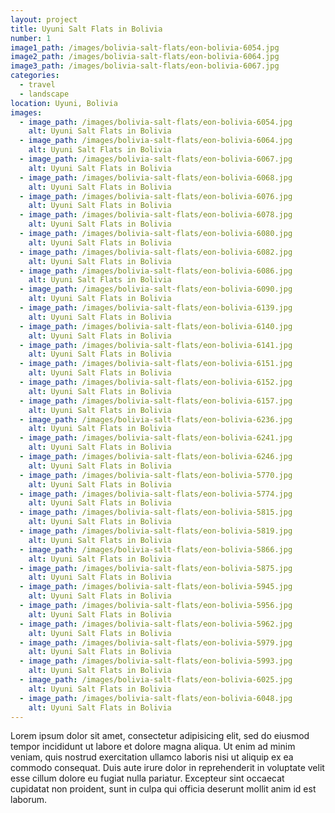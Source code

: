 ```yaml
---
layout: project
title: Uyuni Salt Flats in Bolivia
number: 1
image1_path: /images/bolivia-salt-flats/eon-bolivia-6054.jpg
image2_path: /images/bolivia-salt-flats/eon-bolivia-6064.jpg
image3_path: /images/bolivia-salt-flats/eon-bolivia-6067.jpg
categories:
  - travel
  - landscape
location: Uyuni, Bolivia
images:
  - image_path: /images/bolivia-salt-flats/eon-bolivia-6054.jpg
    alt: Uyuni Salt Flats in Bolivia
  - image_path: /images/bolivia-salt-flats/eon-bolivia-6064.jpg
    alt: Uyuni Salt Flats in Bolivia
  - image_path: /images/bolivia-salt-flats/eon-bolivia-6067.jpg
    alt: Uyuni Salt Flats in Bolivia
  - image_path: /images/bolivia-salt-flats/eon-bolivia-6068.jpg
    alt: Uyuni Salt Flats in Bolivia
  - image_path: /images/bolivia-salt-flats/eon-bolivia-6076.jpg
    alt: Uyuni Salt Flats in Bolivia
  - image_path: /images/bolivia-salt-flats/eon-bolivia-6078.jpg
    alt: Uyuni Salt Flats in Bolivia
  - image_path: /images/bolivia-salt-flats/eon-bolivia-6080.jpg
    alt: Uyuni Salt Flats in Bolivia
  - image_path: /images/bolivia-salt-flats/eon-bolivia-6082.jpg
    alt: Uyuni Salt Flats in Bolivia
  - image_path: /images/bolivia-salt-flats/eon-bolivia-6086.jpg
    alt: Uyuni Salt Flats in Bolivia
  - image_path: /images/bolivia-salt-flats/eon-bolivia-6090.jpg
    alt: Uyuni Salt Flats in Bolivia
  - image_path: /images/bolivia-salt-flats/eon-bolivia-6139.jpg
    alt: Uyuni Salt Flats in Bolivia
  - image_path: /images/bolivia-salt-flats/eon-bolivia-6140.jpg
    alt: Uyuni Salt Flats in Bolivia
  - image_path: /images/bolivia-salt-flats/eon-bolivia-6141.jpg
    alt: Uyuni Salt Flats in Bolivia
  - image_path: /images/bolivia-salt-flats/eon-bolivia-6151.jpg
    alt: Uyuni Salt Flats in Bolivia
  - image_path: /images/bolivia-salt-flats/eon-bolivia-6152.jpg
    alt: Uyuni Salt Flats in Bolivia
  - image_path: /images/bolivia-salt-flats/eon-bolivia-6157.jpg
    alt: Uyuni Salt Flats in Bolivia
  - image_path: /images/bolivia-salt-flats/eon-bolivia-6236.jpg
    alt: Uyuni Salt Flats in Bolivia
  - image_path: /images/bolivia-salt-flats/eon-bolivia-6241.jpg
    alt: Uyuni Salt Flats in Bolivia
  - image_path: /images/bolivia-salt-flats/eon-bolivia-6246.jpg
    alt: Uyuni Salt Flats in Bolivia
  - image_path: /images/bolivia-salt-flats/eon-bolivia-5770.jpg
    alt: Uyuni Salt Flats in Bolivia
  - image_path: /images/bolivia-salt-flats/eon-bolivia-5774.jpg
    alt: Uyuni Salt Flats in Bolivia
  - image_path: /images/bolivia-salt-flats/eon-bolivia-5815.jpg
    alt: Uyuni Salt Flats in Bolivia
  - image_path: /images/bolivia-salt-flats/eon-bolivia-5819.jpg
    alt: Uyuni Salt Flats in Bolivia
  - image_path: /images/bolivia-salt-flats/eon-bolivia-5866.jpg
    alt: Uyuni Salt Flats in Bolivia
  - image_path: /images/bolivia-salt-flats/eon-bolivia-5875.jpg
    alt: Uyuni Salt Flats in Bolivia
  - image_path: /images/bolivia-salt-flats/eon-bolivia-5945.jpg
    alt: Uyuni Salt Flats in Bolivia
  - image_path: /images/bolivia-salt-flats/eon-bolivia-5956.jpg
    alt: Uyuni Salt Flats in Bolivia
  - image_path: /images/bolivia-salt-flats/eon-bolivia-5962.jpg
    alt: Uyuni Salt Flats in Bolivia
  - image_path: /images/bolivia-salt-flats/eon-bolivia-5979.jpg
    alt: Uyuni Salt Flats in Bolivia
  - image_path: /images/bolivia-salt-flats/eon-bolivia-5993.jpg
    alt: Uyuni Salt Flats in Bolivia
  - image_path: /images/bolivia-salt-flats/eon-bolivia-6025.jpg
    alt: Uyuni Salt Flats in Bolivia
  - image_path: /images/bolivia-salt-flats/eon-bolivia-6048.jpg
    alt: Uyuni Salt Flats in Bolivia
---
```


Lorem ipsum dolor sit amet, consectetur adipisicing elit, sed do eiusmod tempor incididunt ut labore et dolore magna aliqua. Ut enim ad minim veniam, quis nostrud exercitation ullamco laboris nisi ut aliquip ex ea commodo consequat. Duis aute irure dolor in reprehenderit in voluptate velit esse cillum dolore eu fugiat nulla pariatur. Excepteur sint occaecat cupidatat non proident, sunt in culpa qui officia deserunt mollit anim id est laborum.
